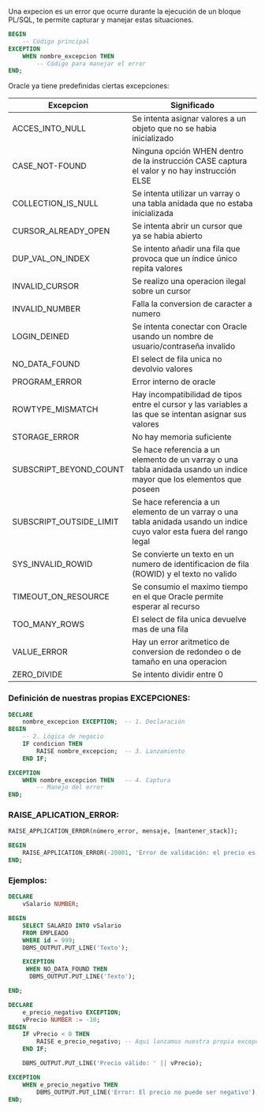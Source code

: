 Una expecion es un error que ocurre durante la ejecución de un bloque PL/SQL, te permite capturar y manejar estas situaciones.

```sql
BEGIN
    -- Código principal
EXCEPTION
    WHEN nombre_excepcion THEN
        -- Código para manejar el error
END;
```

Oracle ya tiene predefinidas ciertas excepciones:


| Excepcion               | Significado                                                                                                              |
| ----------------------- | ------------------------------------------------------------------------------------------------------------------------ |
| ACCES_INTO_NULL         | Se intenta asignar valores a un objeto que no se habia inicializado                                                      |
| CASE_NOT-FOUND          | Ninguna opción WHEN dentro de la instrucción CASE captura el valor y no hay instrucción ELSE                             |
| COLLECTION_IS_NULL      | Se intenta utilizar un varray o una tabla anidada que no estaba inicializada                                             |
| CURSOR_ALREADY_OPEN     | Se intenta abrir un cursor que ya se habia abierto                                                                       |
| DUP_VAL_ON_INDEX        | Se intento añadir una fila que provoca que un índice único repita valores                                                |
| INVALID_CURSOR          | Se realizo una operacion ilegal sobre un cursor                                                                          |
| INVALID_NUMBER          | Falla la conversion de caracter a numero                                                                                 |
| LOGIN_DEINED            | Se intenta conectar con Oracle usando un nombre de usuario/contraseña invalido                                           |
| NO_DATA_FOUND           | El select de fila unica no devolvio valores                                                                              |
| PROGRAM_ERROR           | Error interno de oracle                                                                                                  |
| ROWTYPE_MISMATCH        | Hay incompatibilidad de tipos entre el cursor y las variables a las que se intentan asignar sus valores                  |
| STORAGE_ERROR           | No hay memoria suficiente                                                                                                |
| SUBSCRIPT_BEYOND_COUNT  | Se hace referencia a un elemento de un varray o una tabla anidada usando un indice mayor que los elementos  que poseen   |
| SUBSCRIPT_OUTSIDE_LIMIT | Se hace referencia a un elemento de un varray o una tabla anidada usando un indice cuyo valor esta fuera del rango legal |
| SYS_INVALID_ROWID       | Se convierte un texto en un numero de identificacion de fila (ROWID) y el texto no valido                                |
| TIMEOUT_ON_RESOURCE     | Se consumio el maximo tiempo en el que Oracle permite esperar al recurso                                                 |
| TOO_MANY_ROWS           | El select de fila unica devuelve mas de una fila                                                                         |
| VALUE_ERROR             | Hay un error aritmetico de conversion de redondeo o de tamaño en una operacion                                           |
| ZERO_DIVIDE             | Se intento dividir entre 0                                                                                               |
### **Definición de nuestras propias EXCEPCIONES:**

```sql
DECLARE
    nombre_excepcion EXCEPTION;  -- 1. Declaración
BEGIN
    -- 2. Lógica de negocio
    IF condicion THEN
        RAISE nombre_excepcion;  -- 3. Lanzamiento
    END IF;

EXCEPTION
    WHEN nombre_excepcion THEN   -- 4. Captura
        -- Manejo del error
END;
```

### **RAISE_APLICATION_ERROR:**

```SQL
RAISE_APPLICATION_ERROR(número_error, mensaje, [mantener_stack]);
```

```SQL
BEGIN
    RAISE_APPLICATION_ERROR(-20001, 'Error de validación: el precio es negativo');
END;
```
### **Ejemplos:**

```sql
DECLARE 
	vSalario NUMBER;

BEGIN
	SELECT SALARIO INTO vSalario
	FROM EMPLEADO
	WHERE id = 999;
	DBMS_OUTPUT.PUT_LINE('Texto');

	EXCEPTION 
	 WHEN NO_DATA_FOUND THEN
	  DBMS_OUTPUT.PUT_LINE('Texto');

END;
```

```sql
DECLARE
    e_precio_negativo EXCEPTION;
    vPrecio NUMBER := -10;
BEGIN
    IF vPrecio < 0 THEN
        RAISE e_precio_negativo; -- Aqui lanzamos nuestra propia excepcion
    END IF;

    DBMS_OUTPUT.PUT_LINE('Precio válido: ' || vPrecio);

EXCEPTION
    WHEN e_precio_negativo THEN
        DBMS_OUTPUT.PUT_LINE('Error: El precio no puede ser negativo');
END;
```

